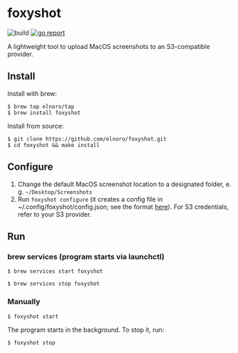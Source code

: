 # foxyshot

![build](https://github.com/elnoro/foxyshot/workflows/build/badge.svg) [![go report](https://goreportcard.com/badge/github.com/elnoro/foxyshot)](https://goreportcard.com/report/github.com/elnoro/foxyshot)

A lightweight tool to upload MacOS screenshots to an S3-compatible provider. 

## Install 
Install with brew:
```
$ brew tap elnoro/tap
$ brew install foxyshot
```

Install from source:

```
$ git clone https://github.com/elnoro/foxyshot.git
$ cd foxyshot && make install
```

## Configure

1. Change the default MacOS screenshot location to a designated folder, e. g. `~/Desktop/Screenshots`
2. Run `foxyshot configure` (it creates a config file in ~/.config/foxyshot/config.json; see the format [here](https://github.com/elnoro/foxyshot/blob/master/config/testdata/full.json)). For S3 credentials, refer to your S3 provider.

## Run

### brew services (program starts via launchctl)
```
$ brew services start foxyshot
```
```
$ brew services stop foxyshot
```


### Manually 
```
$ foxyshot start
```
The program starts in the background. To stop it, run:
```
$ foxyshot stop
```